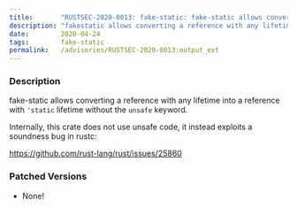 ```yaml
---
title:       "RUSTSEC-2020-0013: fake-static: fake-static allows converting any reference into a `'static` reference"
description: "fakestatic allows converting a reference with any lifetime into a reference with static lifetime without the unsafe keyword. Internally, this crate does not use unsafe code, it instead exploits a soundness bug in rustc httpsgithub.comrustlangrustissues25860"
date:        2020-04-24
tags:        fake-static
permalink:   /advisories/RUSTSEC-2020-0013:output_ext
---
```


### Description

fake-static allows converting a reference with any lifetime into
a reference with `'static` lifetime without the `unsafe` keyword.

Internally, this crate does not use unsafe code, it instead
exploits a soundness bug in rustc:

https://github.com/rust-lang/rust/issues/25860

### Patched Versions

- None!

